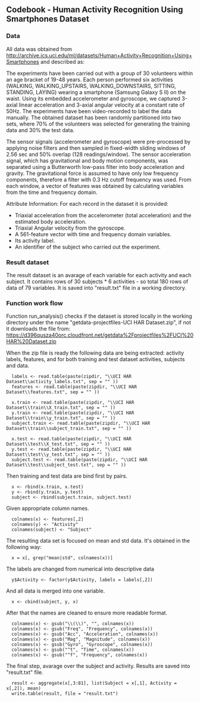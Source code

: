 ## Codebook - Human Activity Recognition Using Smartphones Dataset

### Data
All data was obtained from http://archive.ics.uci.edu/ml/datasets/Human+Activity+Recognition+Using+Smartphones and described as:

The experiments have been carried out with a group of 30 volunteers within an age bracket of 19-48 years. Each person performed six activities (WALKING, WALKING_UPSTAIRS, WALKING_DOWNSTAIRS, SITTING, STANDING, LAYING) wearing a smartphone (Samsung Galaxy S II) on the waist. Using its embedded accelerometer and gyroscope, we captured 3-axial linear acceleration and 3-axial angular velocity at a constant rate of 50Hz. The experiments have been video-recorded to label the data manually. The obtained dataset has been randomly partitioned into two sets, where 70% of the volunteers was selected for generating the training data and 30% the test data. 

The sensor signals (accelerometer and gyroscope) were pre-processed by applying noise filters and then sampled in fixed-width sliding windows of 2.56 sec and 50% overlap (128 readings/window). The sensor acceleration signal, which has gravitational and body motion components, was separated using a Butterworth low-pass filter into body acceleration and gravity. The gravitational force is assumed to have only low frequency components, therefore a filter with 0.3 Hz cutoff frequency was used. From each window, a vector of features was obtained by calculating variables from the time and frequency domain. 

Attribute Information:
For each record in the dataset it is provided: 
- Triaxial acceleration from the accelerometer (total acceleration) and the estimated body acceleration. 
- Triaxial Angular velocity from the gyroscope. 
- A 561-feature vector with time and frequency domain variables. 
- Its activity label. 
- An identifier of the subject who carried out the experiment.

### Result dataset
The result dataset is an avarage of each variable for each activity and each subject. It contains rows of 30 subjects * 6 activities - so total 180 rows of data of 79 variables. It is saved into "result.txt" file in a working directory.


### Function work flow
Function run_analysis() checks if the dataset is stored locally in the working directory under the name "getdata-projectfiles-UCI HAR Dataset.zip", if not it downloads the file from: https://d396qusza40orc.cloudfront.net/getdata%2Fprojectfiles%2FUCI%20HAR%20Dataset.zip

When the zip file is ready the following data are being extracted: activity labels, features, and for both training and test dataset activities, subjects and data.
```{}
  labels <- read.table(paste(zipdir, "\\UCI HAR Dataset\\activity_labels.txt", sep = "" ))
  features <- read.table(paste(zipdir, "\\UCI HAR Dataset\\features.txt", sep = "" ))
  
  x.train <- read.table(paste(zipdir, "\\UCI HAR Dataset\\train\\X_train.txt", sep = "" ))
  y.train <- read.table(paste(zipdir, "\\UCI HAR Dataset\\train\\y_train.txt", sep = "" ))
  subject.train <- read.table(paste(zipdir, "\\UCI HAR Dataset\\train\\subject_train.txt", sep = "" ))
  
  x.test <- read.table(paste(zipdir, "\\UCI HAR Dataset\\test\\X_test.txt", sep = "" ))
  y.test <- read.table(paste(zipdir, "\\UCI HAR Dataset\\test\\y_test.txt", sep = "" ))
  subject.test <- read.table(paste(zipdir, "\\UCI HAR Dataset\\test\\subject_test.txt", sep = "" ))
```

Then training and test data are bind first by pairs.
```{}
  x <- rbind(x.train, x.test)
  y <- rbind(y.train, y.test)
  subject <- rbind(subject.train, subject.test)
```

Given appropriate column names.
```{}
  colnames(x) <- features[,2]
  colnames(y) <- "Activity"
  colnames(subject) <- "Subject"
```

The resulting data set is focused on mean and std data. It's obtained in the following way:
```{}
  x = x[, grep("mean|std", colnames(x))]
```

The labels are changed from numerical into descriptive data
```{}
  y$Activity <- factor(y$Activity, labels = labels[,2])
```

And all data is merged into one variable.
```{}
  x <- cbind(subject, y, x)
```

After that the names are cleaned to ensure more readable format.
```{}
  colnames(x) <- gsub("\\(\\)", "", colnames(x))
  colnames(x) <- gsub("Freq", "Frequency", colnames(x))
  colnames(x) <- gsub("Acc", "Acceleration", colnames(x))
  colnames(x) <- gsub("Mag", "Magnitude", colnames(x))
  colnames(x) <- gsub("Gyro", "Gyroscope", colnames(x))
  colnames(x) <- gsub("^t", "Time", colnames(x))
  colnames(x) <- gsub("^f", "Frequency", colnames(x))
```

The final step, avarage over the subject and activity. Results are saved into "result.txt" file.
```{}
  result <- aggregate(x[,3:81], list(Subject = x[,1], Activity = x[,2]), mean)
  write.table(result, file = "result.txt")
```
